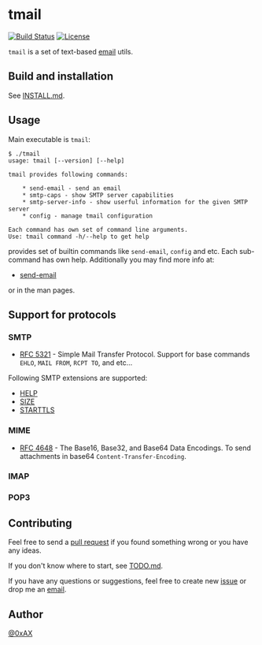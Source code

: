 tmail
========

[![Build Status](https://travis-ci.org/0xAX/tmail.svg?branch=master)](https://travis-ci.org/0xAX/tmail) [![License](https://img.shields.io/badge/License-BSD%203--Clause-blue.svg)](https://opensource.org/licenses/BSD-3-Clause)
 
`tmail` is a set of text-based [email](https://en.wikipedia.org/wiki/Email) utils.

## Build and installation

See [INSTALL.md](https://github.com/0xAX/tmail/blob/master/Documentation/INSTALL.md).

## Usage

Main executable is `tmail`:

```
$ ./tmail 
usage: tmail [--version] [--help]

tmail provides following commands:

    * send-email - send an email
    * smtp-caps - show SMTP server capabilities
    * smtp-server-info - show userful information for the given SMTP server
    * config - manage tmail configuration

Each command has own set of command line arguments.
Use: tmail command -h/--help to get help
```

provides set of builtin commands like `send-email`, `config` and etc.
Each sub-command has own help. Additionally you may find more info at:

  * [send-email](https://github.com/0xAX/tmail/blob/master/Documentation/send-email.md)

or in the man pages.

## Support for protocols

### SMTP

  * [RFC 5321](https://github.com/0xAX/tmail/blob/master/rfc/smtp/rfc-5321.txt) - Simple Mail Transfer Protocol. Support for base commands `EHLO`, `MAIL FROM`, `RCPT TO`, and etc...

Following SMTP extensions are supported:

  * [HELP](https://tools.ietf.org/html/rfc5321#section-4.1.1.8)
  * [SIZE](https://tools.ietf.org/html/rfc1870)
  * [STARTTLS](https://tools.ietf.org/html/rfc3207)

### MIME

  * [RFC 4648](https://github.com/0xAX/tmail/blob/master/rfc/rfc-4648.txt) - The Base16, Base32, and Base64 Data Encodings. To send attachments in base64 `Content-Transfer-Encoding`.

### IMAP

### POP3

## Contributing

Feel free to send a [pull request](https://help.github.com/articles/about-pull-requests/) if you found something wrong or you have any ideas.

If you don't know where to start, see [TODO.md](https://github.com/0xAX/tmail/blob/master/TODO.md).

If you have any questions or suggestions, feel free to create new [issue](https://github.com/0xAX/tmail/issues/new) or drop me an [email](mailto:kuleshovmail@gmail.com).

## Author

[@0xAX](https://twitter.com/0xAX)
